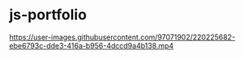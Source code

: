 # js-portfolio



https://user-images.githubusercontent.com/97071902/220225682-ebe6793c-dde3-416a-b956-4dccd9a4b138.mp4


